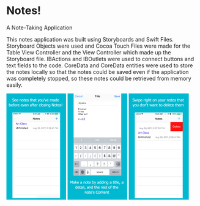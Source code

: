 # Notes!
A Note-Taking Application

This notes application was built using Storyboards and Swift Files. Storyboard Objects were used and Cocoa Touch Files
were made for the Table View Controller and the View Controller which made up the Storyboard file. IBActions and IBOutlets
were used to connect buttons and text fields to the code. CoreData and CoreData entities were used to store the notes locally 
so that the notes could be saved even if the application was completely stopped, so these notes could be retrieved from memory easily.

<p float ="left">
<img src="https://github.com/tommy-qiu/Notes-/blob/master/CompletionItems/app-screenshots/5.5-inch%20Screenshot%204.jpg" width="31%" height = "31%">


<img src ="https://github.com/tommy-qiu/Notes-/blob/master/CompletionItems/app-screenshots/5.5-inch%20Screenshot%202.jpg" width="31%" height = "31%">


<img src ="https://github.com/tommy-qiu/Notes-/blob/master/CompletionItems/app-screenshots/5.5-inch%20Screenshot%203.jpg" width="31%" height = "31%">



</p>
